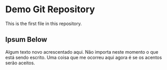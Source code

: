 # Demo Git Repository

This is the first file in this repository.


## Ipsum Below

Algum texto novo acrescentado aqui. Não importa neste momento o que está sendo escrito.
Uma coisa que me ocorreu aqui agora é se os acentos serão aceitos.